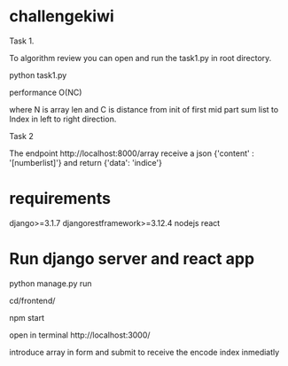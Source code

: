 # challengekiwi 

Task 1.

To algorithm review you can open and run the task1.py in root directory.

python task1.py


performance O(NC)

where N is array len and C is distance from init of first mid part sum list to Index in left to right direction.



Task 2


The endpoint
http://localhost:8000/array receive a json {'content' : '[numberlist]'} and return {'data': 'indice'}



# requirements
django>=3.1.7
djangorestframework>=3.12.4
nodejs
react


# Run django server and react app

python manage.py run

cd/frontend/

npm start

open in terminal http://localhost:3000/

introduce array in form and submit to receive the encode index inmediatly

